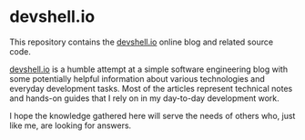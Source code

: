 # devshell.io

This repository contains the [devshell.io](https://devshell.io) online blog and related source code.

[devshell.io](https://devshell.io) is a humble attempt at a simple software engineering blog with some potentially helpful information about various technologies and everyday development tasks. Most of the articles represent technical notes and hands-on guides that I rely on in my day-to-day development work.

I hope the knowledge gathered here will serve the needs of others who, just like me, are looking for answers.
